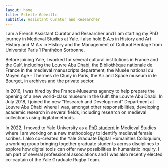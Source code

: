 ```yaml
---
layout: home
title: Estelle Guéville
subtitle: Assistant Curator and Researcher
---
```


I am a French Assistant Curator and Researcher and I am starting my PhD journey in Medieval Studies at Yale. I also hold B.A.s in History and Art History and M.A.s in History and the Management of Cultural Heritage from Université Paris 1 Panthéon Sorbonne.

Before joining Yale, I worked for several cultural institutions in France and the Gulf, including the Louvre Abu Dhabi, the Bibliothèque nationale de France  in the medieval manuscripts department, the Musée national du Moyen Age - Thermes de Cluny in Paris, the Air and Space museum in le Bourget, in archives and the private sector.

In 2016, I was hired by the France-Museums agency to help prepare the opening of a new world-class museum in the Gulf: the Louvre Abu Dhabi. In July 2018, I joined the new “Research and Development” Department at Louvre Abu Dhabi where I was, amongst other responsibilities, developing academic research in several fields, including research on medieval collections using digital methods.

In 2022, I moved to Yale University as a [PhD student](https://medieval.yale.edu/people/estelle-gu-ville) in Medieval Studies where I am working on a new methodology to identify medieval female scribes. I also co-created the Yale Graduate Digital Humanities Colloquium, a working group bringing together graduate students across disciplines to explore how digital tools can offer new possibilities in humanistic inquiry. I am part of several professional associations and I was also recently elected co-captain of the Yale Graduate Rugby Team.

